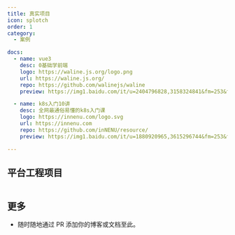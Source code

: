 ```yaml
---
title: 真实项目
icon: splotch
order: 1
category:
  - 案例

docs:
  - name: vue3
    desc: 0基础学前端
    logo: https://waline.js.org/logo.png
    url: https://waline.js.org/
    repo: https://github.com/walinejs/waline
    preview: https://img1.baidu.com/it/u=2404796828,3158324841&fm=253&fmt=auto&app=138&f=JPEG?w=800&h=500

  - name: k8s入门10讲
    desc: 全网最通俗易懂的k8s入门课
    logo: https://innenu.com/logo.svg
    url: https://innenu.com
    repo: https://github.com/inNENU/resource/
    preview: https://img1.baidu.com/it/u=1880920965,3615296744&fm=253&fmt=auto&app=138&f=JPG?w=499&h=444

---
```


## 平台工程项目


<div style="display:flex">
<SiteInfo  v-for="item in $frontmatter.docs"
  :key="item.link"
  v-bind="item"
  style="display:flex;"
  />
</div>


## 更多

- 随时随地通过 PR 添加你的博客或文档至此。